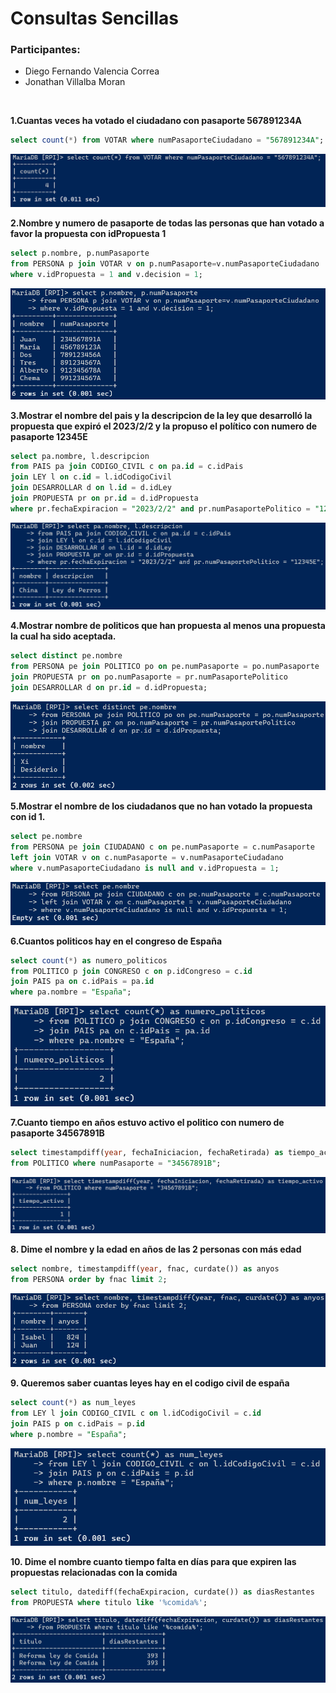 # Consultas Sencillas

### Participantes:
- Diego Fernando Valencia Correa
- Jonathan Villalba Moran

<br>

**1.Cuantas veces ha votado el ciudadano con pasaporte 567891234A**

``` sql
select count(*) from VOTAR where numPasaporteCiudadano = "567891234A";
```

![resultado](imagenes/image.png)

**2.Nombre y numero de pasaporte de todas las personas que han votado a favor la propuesta con idPropuesta 1**

``` sql
select p.nombre, p.numPasaporte 
from PERSONA p join VOTAR v on p.numPasaporte=v.numPasaporteCiudadano
where v.idPropuesta = 1 and v.decision = 1;
```

![resultado](imagenes/image-1.png)

**3.Mostrar el nombre del pais y la descripcion de la ley que desarrolló la propuesta que expiró el 2023/2/2 y la propuso el político con numero de pasaporte 12345E**

``` sql
select pa.nombre, l.descripcion
from PAIS pa join CODIGO_CIVIL c on pa.id = c.idPais
join LEY l on c.id = l.idCodigoCivil
join DESARROLLAR d on l.id = d.idLey
join PROPUESTA pr on pr.id = d.idPropuesta
where pr.fechaExpiracion = "2023/2/2" and pr.numPasaportePolitico = "12345E";
```

![resultado](imagenes/image-2.png)

**4.Mostrar nombre de politicos que han propuesta al menos una propuesta la cual ha sido aceptada.**

``` sql
select distinct pe.nombre
from PERSONA pe join POLITICO po on pe.numPasaporte = po.numPasaporte
join PROPUESTA pr on po.numPasaporte = pr.numPasaportePolitico
join DESARROLLAR d on pr.id = d.idPropuesta;
```

![resultado](imagenes/image-10.png)

**5.Mostrar el nombre de los ciudadanos que no han votado la propuesta con id 1.**

``` sql
select pe.nombre
from PERSONA pe join CIUDADANO c on pe.numPasaporte = c.numPasaporte
left join VOTAR v on c.numPasaporte = v.numPasaporteCiudadano
where v.numPasaporteCiudadano is null and v.idPropuesta = 1;
```

![resultado](imagenes/image-4.png)

**6.Cuantos politicos hay en el congreso de España**

``` sql
select count(*) as numero_politicos
from POLITICO p join CONGRESO c on p.idCongreso = c.id
join PAIS pa on c.idPais = pa.id
where pa.nombre = "España";
```

![resultado](imagenes/image-5.png)

**7.Cuanto tiempo en años estuvo activo el politico con numero de pasaporte 34567891B**

``` sql
select timestampdiff(year, fechaIniciacion, fechaRetirada) as tiempo_activo
from POLITICO where numPasaporte = "34567891B";
```

![resultado](imagenes/image-6.png)

**8. Dime el nombre y la edad en años de las 2 personas con más edad**

``` sql
select nombre, timestampdiff(year, fnac, curdate()) as anyos
from PERSONA order by fnac limit 2;
```

![resultado](imagenes/image-7.png)

**9. Queremos saber cuantas leyes hay en el codigo civil de españa**

``` sql
select count(*) as num_leyes
from LEY l join CODIGO_CIVIL c on l.idCodigoCivil = c.id
join PAIS p on c.idPais = p.id
where p.nombre = "España";
```

![resultado](imagenes/image-8.png)

**10. Dime el nombre cuanto tiempo falta en días para que expiren las propuestas relacionadas con la comida**

``` sql
select titulo, datediff(fechaExpiracion, curdate()) as diasRestantes
from PROPUESTA where titulo like '%comida%';
```

![resultado](imagenes/image-9.png)